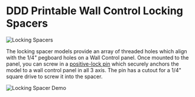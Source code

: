 # DDD Printable Wall Control Locking Spacers

![Locking Spacers](https://github.com/aderusha/DDD-Printable-Wall-Control-System/blob/main/images/DDD_Printable_Wall_Control_Locking_Spacers.png?raw=true)

The locking spacer models provide an array of threaded holes which align with the 1/4" pegboard holes on a Wall Control panel.  Once mounted to the panel, you can screw in a [positive-lock pin](./8mm%20Lock%20Pin.stl) which securely anchors the model to a wall control panel in all 3 axis.  The pin has a cutout for a 1/4" square drive to screw it into the spacer.

![Locking Spacer Demo](https://github.com/aderusha/DDD-Printable-Wall-Control-System/blob/main/images/DDD_Printable_Wall_Control_Locking_Spacers_Demo.png?raw=true)